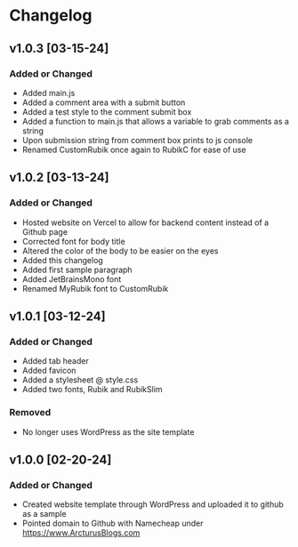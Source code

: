 # Changelog

## v1.0.3 [03-15-24]

### Added or Changed
- Added main.js
- Added a comment area with a submit button
- Added a test style to the comment submit box
- Added a function to main.js that allows a variable to grab comments as a string
- Upon submission string from comment box prints to js console  
- Renamed CustomRubik once again to RubikC for ease of use

## v1.0.2 [03-13-24]

### Added or Changed
- Hosted website on Vercel to allow for backend content instead of a Github page
- Corrected font for body title
- Altered the color of the body to be easier on the eyes
- Added this changelog
- Added first sample paragraph
- Added JetBrainsMono font
- Renamed MyRubik font to CustomRubik

## v1.0.1 [03-12-24]

### Added or Changed
- Added tab header
- Added favicon
- Added a stylesheet @ style.css
- Added two fonts, Rubik and RubikSlim

### Removed
- No longer uses WordPress as the site template

## v1.0.0 [02-20-24]

### Added or Changed
- Created website template through WordPress and uploaded it to github as a sample
- Pointed domain to Github with Namecheap under https://www.ArcturusBlogs.com
